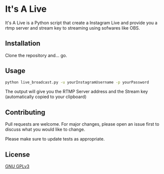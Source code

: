 # It's A Live

It's A Live is a Python script that create a Instagram Live and provide you a rtmp server and stream key to streaming using sofwares like OBS.

## Installation

Clone the repository and... go.

## Usage

```bash
python live_broadcast.py -u yourInstagramUsername -p yourPassword
```

The output will give you the RTMP Server address and the Stream key (automatically copied to your clipboard)

## Contributing
Pull requests are welcome. For major changes, please open an issue first to discuss what you would like to change.

Please make sure to update tests as appropriate.

## License
[ GNU GPLv3 ](https://choosealicense.com/licenses/gpl-3.0/)